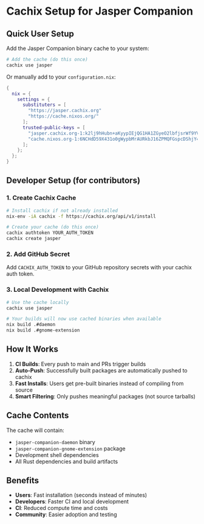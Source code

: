 # Cachix Setup for Jasper Companion

## Quick User Setup

Add the Jasper Companion binary cache to your system:

```bash
# Add the cache (do this once)
cachix use jasper
```

Or manually add to your `configuration.nix`:

```nix
{
  nix = {
    settings = {
      substituters = [
        "https://jasper.cachix.org"
        "https://cache.nixos.org/"
      ];
      trusted-public-keys = [
        "jasper.cachix.org-1:k2lj9hHubn+aKyypIEjQG1HA1ZGyeO2lbfjsrWf9YVA="
        "cache.nixos.org-1:6NCHdD59X431o0gWypbMrAURkbJ16ZPMQFGspcDShjY="
      ];
    };
  };
}
```

## Developer Setup (for contributors)

### 1. Create Cachix Cache

```bash
# Install cachix if not already installed
nix-env -iA cachix -f https://cachix.org/api/v1/install

# Create your cache (do this once)
cachix authtoken YOUR_AUTH_TOKEN
cachix create jasper
```

### 2. Add GitHub Secret

Add `CACHIX_AUTH_TOKEN` to your GitHub repository secrets with your cachix auth token.

### 3. Local Development with Cachix

```bash
# Use the cache locally
cachix use jasper

# Your builds will now use cached binaries when available
nix build .#daemon
nix build .#gnome-extension
```

## How It Works

1. **CI Builds**: Every push to main and PRs trigger builds
2. **Auto-Push**: Successfully built packages are automatically pushed to cachix
3. **Fast Installs**: Users get pre-built binaries instead of compiling from source
4. **Smart Filtering**: Only pushes meaningful packages (not source tarballs)

## Cache Contents

The cache will contain:
- `jasper-companion-daemon` binary
- `jasper-companion-gnome-extension` package
- Development shell dependencies
- All Rust dependencies and build artifacts

## Benefits

- **Users**: Fast installation (seconds instead of minutes)
- **Developers**: Faster CI and local development
- **CI**: Reduced compute time and costs
- **Community**: Easier adoption and testing